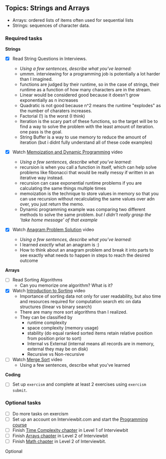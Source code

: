 ## Topics: Strings and Arrays

* Arrays: ordered lists of items often used for sequential lists
* Strings: sequences of character data.

### Required tasks

**Strings**

- [x] Read String Questions in Interviews.
  - *Using a few sentences, describe what you've learned:*
  - ummm. interviewing for a programming job is potentially a lot harder than I imagined.
  - functions are judged by their runtime, so in the case of strings, their runtime as a function of how many characters are in the stream.
  - Linear would be considered good because it doesn't grow exponentially as n increases
  - Quadratic is not good because n^2 means the runtime "explodes" as the number of charaters increases.
  - Factorial (!) is the worst (I think)
  - Iteration is the scary part of these functions, so the target will be to find a way to solve the problem with the least amount of iteration. one pass is the goal.
  - String Buffer is a way to use memory to reduce the amount of iteration (but i didnt fully understand all of these code examples)


- [x] Watch [Memoization and Dynamic Programming](https://www.youtube.com/watch?v=P8Xa2BitN3I) video
  - *Using a few sentences, describe what you've learned:*
  - recursion is when you call a function in itself, which can help solve problems like fibonacci that would be really messy if written in an iterative way instead.
  - recursion can case exponential runtime problems if you are calculating the same things multiple times
  - memoization is the technique to store values in memory so that you can use recursion without recalculating the same values over adn over, you just return the memo.
  - Dynamic programming example was comparing two different methods to solve the same problem. *_but I didn't really grasp the 'take home message' of that example_*

- [x] Watch [Anagram Problem Solution](https://www.youtube.com/watch?v=3MwRGPPB4tw) video
  - *Using a few sentences, describe what you've learned:*
  - I learned _exactly_ what an anagram is :)
  - How to think about an anagram problem and break it into parts to see exactly what needs to happen in steps to reach the desired outcome

**Arrays**

- [ ] Read Sorting Algorithms
  - Can you memorize one algorithm? What is it?
- [x] Watch [Introduction to Sorting](https://www.youtube.com/watch?v=pkkFqlG0Hds) video
  - Importance of sorting data not only for user readability, but also time and resources required for computation search etc on data structures (linear vs binary search)
  - There are many more sort algorithms than I realized.
  - They can be classified by
    - runtime complexity
    - space complexity (memory usage)
    - stability (do equal ranked sorted items retain relative position from position prior to sort)
    - Internal vs External (internal means all records are in memory, external they may be on disk)
    - Recursive vs Non-recursive
- [ ] Watch [Merge Sort](https://www.youtube.com/watch?v=KF2j-9iSf4Q) video
  - Using a few sentences, describe what you've learned

**Coding**

- [ ] Set up `exercism` and complete at least 2 exercises using `exercism submit`.

### Optional tasks

- [ ] Do more tasks on exercism
- [ ] Set up an account on Interviewbit.com and start the [Programming course](https://www.interviewbit.com/courses/programming/)
- [ ] Finish [Time Complexity chapter](https://www.interviewbit.com/courses/programming/topics/time-complexity) in Level 1 of Interviewbit
- [ ] Finish [Arrays chapter]((https://www.interviewbit.com/courses/programming/topics/arrays/)) in Level 2 of Interviewbit
- [ ] Finish [Math chapter](https://www.interviewbit.com/courses/programming/topics/math/) in Level 2 of Interviewbit.

Optional
